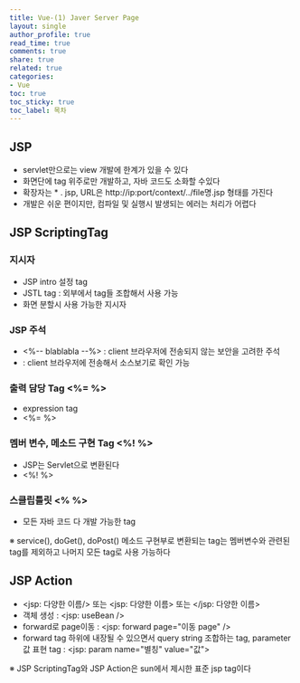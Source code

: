 ```yaml
---
title: Vue-(1) Javer Server Page
layout: single
author_profile: true
read_time: true
comments: true
share: true
related: true
categories:
- Vue
toc: true
toc_sticky: true
toc_label: 목차
---
```


## JSP
- servlet만으로는 view 개발에 한계가 있을 수 있다
- 화면단에 tag 위주로만 개발하고, 자바 코드도 소화할 수있다
- 확장자는 * . jsp, URL은 http://ip:port/context/../file명.jsp 형태를 가진다
- 개발은 쉬운 편이지만, 컴파일 및 실행시 발생되는 에러는 처리가 어렵다

## JSP ScriptingTag
### 지시자
- JSP intro 설정 tag
- JSTL tag : 외부에서 tag들 조합해서 사용 가능
- 화면 분할시 사용 가능한 지시자

### JSP 주석 
- <%--   blablabla --%> : client 브라우저에 전송되지 않는 보안을 고려한 주석
- <!-- blablabla --!> : client 브라우저에 전송해서 소스보기로 확인 가능

### 출력 담당 Tag <%= %>
- expression tag
- <%= %>
### 멤버 변수, 메소드 구현 Tag <%! %>
- JSP는 Servlet으로 변환된다
- <%! %>
### 스클립틀릿 <% %>
- 모든 자바 코드 다 개발 가능한 tag

※  service(), doGet(), doPost() 메소드 구현부로 변환되는 tag는 멤버변수와 관련된 tag를 제외하고 나머지 모든 tag로 사용 가능하다

## JSP Action
- <jsp: 다양한 이름/>  또는 <jsp: 다양한 이름> 또는 </jsp: 다양한 이름>
-  객체 생성 : <jsp: useBean />
-  forward로 page이동 : <jsp: forward page="이동 page" />
-  forward tag 하위에 내장될 수 있으면서 query string 조합하는 tag, parameter값 표현 tag : <jsp: param name="별칭" value="값">

※ JSP ScriptingTag와 JSP Action은 sun에서 제시한 표준 jsp tag이다
